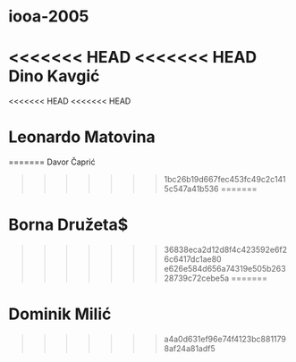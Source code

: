 # iooa-2005
<<<<<<< HEAD
<<<<<<< HEAD
Dino Kavgić
=======
<<<<<<< HEAD
<<<<<<< HEAD
# Leonardo Matovina
=======
Davor Čaprić
>>>>>>> 1bc26b19d667fec453fc49c2c1415c547a41b536
=======
# Borna Družeta$
>>>>>>> 36838eca2d12d8f4c423592e6f26c6417dc1ae80
>>>>>>> e626e584d656a74319e505b26328739c72cebe5a
=======
# Dominik Milić
>>>>>>> a4a0d631ef96e74f4123bc8811798af24a81adf5

